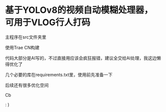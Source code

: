 # 基于YOLOv8的视频自动模糊处理器，可用于VLOG行人打码

主程序在src文件夹里

使用Trae CN构建

代码大部分是AI写的，不过直接用应该会疯狂报错，建议全交给AI处理，我这边懒得优化了

几个必要的库在requirements.txt里，使用前先准备一下

后续还有很多优化空间

Cb

: )